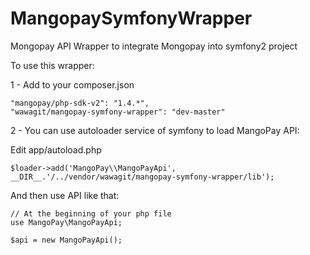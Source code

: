 MangopaySymfonyWrapper
======================

Mongopay API Wrapper to integrate Mongopay into symfony2 project


To use this wrapper:

1 - Add to your composer.json

    "mangopay/php-sdk-v2": "1.4.*",
    "wawagit/mangopay-symfony-wrapper": "dev-master"


2 - You can use autoloader service of symfony to load MangoPay API:

Edit app/autoload.php

    $loader->add('MangoPay\\MangoPayApi', __DIR__.'/../vendor/wawagit/mangopay-symfony-wrapper/lib');


And then use API like that:

    // At the beginning of your php file
    use MangoPay\MangoPayApi;
    
    $api = new MangoPayApi();
